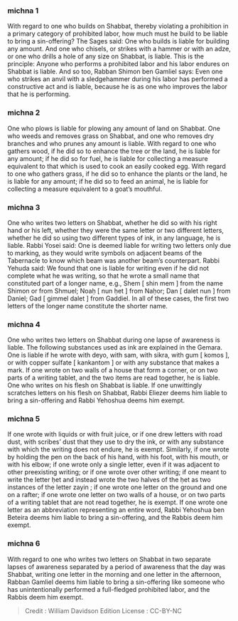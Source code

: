 
### michna 1
With regard to one who builds on Shabbat, thereby violating a prohibition in a primary category of prohibited labor, how much must he build to be liable to bring a sin-offering? The Sages said: One who builds is liable for building any amount. And one who chisels, or strikes with a hammer or with an adze, or one who drills a hole of any size on Shabbat, is liable. This is the principle: Anyone who performs a prohibited labor and his labor endures on Shabbat is liable. And so too, Rabban Shimon ben Gamliel says: Even one who strikes an anvil with a sledgehammer during his labor has performed a constructive act and is liable, because he is as one who improves the labor that he is performing.

### michna 2
One who plows is liable for plowing any amount of land on Shabbat. One who weeds and removes grass on Shabbat, and one who removes dry branches and who prunes any amount is liable. With regard to one who gathers wood, if he did so to enhance the tree or the land, he is liable for any amount; if he did so for fuel, he is liable for collecting a measure equivalent to that which is used to cook an easily cooked egg. With regard to one who gathers grass, if he did so to enhance the plants or the land, he is liable for any amount; if he did so to feed an animal, he is liable for collecting a measure equivalent to a goat’s mouthful.

### michna 3
One who writes two letters on Shabbat, whether he did so with his right hand or his left, whether they were the same letter or two different letters, whether he did so using two different types of ink, in any language, he is liable. Rabbi Yosei said: One is deemed liable for writing two letters only due to marking, as they would write symbols on adjacent beams of the Tabernacle to know which beam was another beam’s counterpart. Rabbi Yehuda said: We found that one is liable for writing even if he did not complete what he was writing, so that he wrote a small name that constituted part of a longer name, e.g., Shem [ shin mem ] from the name Shimon or from Shmuel; Noaḥ [ nun ḥet ] from Naḥor; Dan [ dalet nun ] from Daniel; Gad [ gimmel dalet ] from Gaddiel. In all of these cases, the first two letters of the longer name constitute the shorter name.

### michna 4
One who writes two letters on Shabbat during one lapse of awareness is liable. The following substances used as ink are explained in the Gemara. One is liable if he wrote with deyo, with sam, with sikra, with gum [ komos ], or with copper sulfate [ kankantom ] or with any substance that makes a mark. If one wrote on two walls of a house that form a corner, or on two parts of a writing tablet, and the two items are read together, he is liable. One who writes on his flesh on Shabbat is liable. If one unwittingly scratches letters on his flesh on Shabbat, Rabbi Eliezer deems him liable to bring a sin-offering and Rabbi Yehoshua deems him exempt.

### michna 5
If one wrote with liquids or with fruit juice, or if one drew letters with road dust, with scribes’ dust that they use to dry the ink, or with any substance with which the writing does not endure, he is exempt. Similarly, if one wrote by holding the pen on the back of his hand, with his foot, with his mouth, or with his elbow; if one wrote only a single letter, even if it was adjacent to other preexisting writing; or if one wrote over other writing; if one meant to write the letter ḥet and instead wrote the two halves of the ḥet as two instances of the letter zayin ; if one wrote one letter on the ground and one on a rafter; if one wrote one letter on two walls of a house, or on two parts of a writing tablet that are not read together, he is exempt. If one wrote one letter as an abbreviation representing an entire word, Rabbi Yehoshua ben Beteira deems him liable to bring a sin-offering, and the Rabbis deem him exempt.

### michna 6
With regard to one who writes two letters on Shabbat in two separate lapses of awareness separated by a period of awareness that the day was Shabbat, writing one letter in the morning and one letter in the afternoon, Rabban Gamliel deems him liable to bring a sin-offering like someone who has unintentionally performed a full-fledged prohibited labor, and the Rabbis deem him exempt.

>Credit : William Davidson Edition
>License :  CC-BY-NC